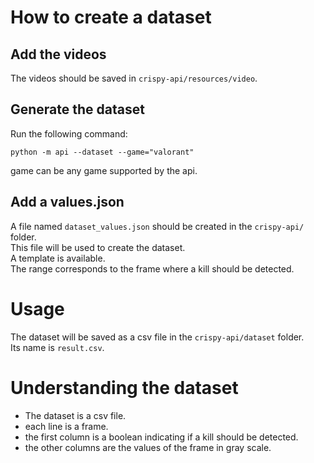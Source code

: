 # How to create a dataset

## Add the videos

The videos should be saved in `crispy-api/resources/video`.

## Generate the dataset

Run the following command:

```
python -m api --dataset --game="valorant"
```

game can be any game supported by the api.

## Add a values.json

A file named `dataset_values.json` should be created in the `crispy-api/` folder.\
This file will be used to create the dataset.\
A template is available.\
The range corresponds to the frame where a kill should be detected.

# Usage

The dataset will be saved as a csv file in the `crispy-api/dataset` folder.\
Its name is `result.csv`.

# Understanding the dataset

- The dataset is a csv file.
- each line is a frame.
- the first column is a boolean indicating if a kill should be detected.
- the other columns are the values of the frame in gray scale.
